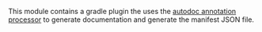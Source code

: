 This module contains a gradle plugin the uses
the [autodoc annotation processor](../autodoc-core/src/main/java/org/eclipse/dataspaceconnector/plugins/autodoc/core/processor/EdcModuleProcessor.java)
to generate documentation and generate the manifest JSON file. 